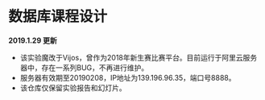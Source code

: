#  数据库课程设计

**2019.1.29 更新**

+ 该实验魔改于Vijos，曾作为2018年新生赛比赛平台。目前运行于阿里云服务器中，存在一系列BUG，不再进行维护。
+ 服务器有效期至20190208，IP地址为139.196.96.35，端口号8888。
+ 该仓库仅保留实验报告和幻灯片。
